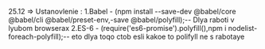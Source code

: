 25.12 => Ustanovlenie :
1.Babel - (npm install --save-dev @babel/core @babel/cli @babel/preset-env,-save @babel/polyfill);-- Dlya raboti v lyubom browserax
2.ES-6 - (require('es6-promise').polyfill(),npm i nodelist-foreach-polyfill);-- eto dlya toqo ctob esli kakoe to polifyll ne s rabotaye